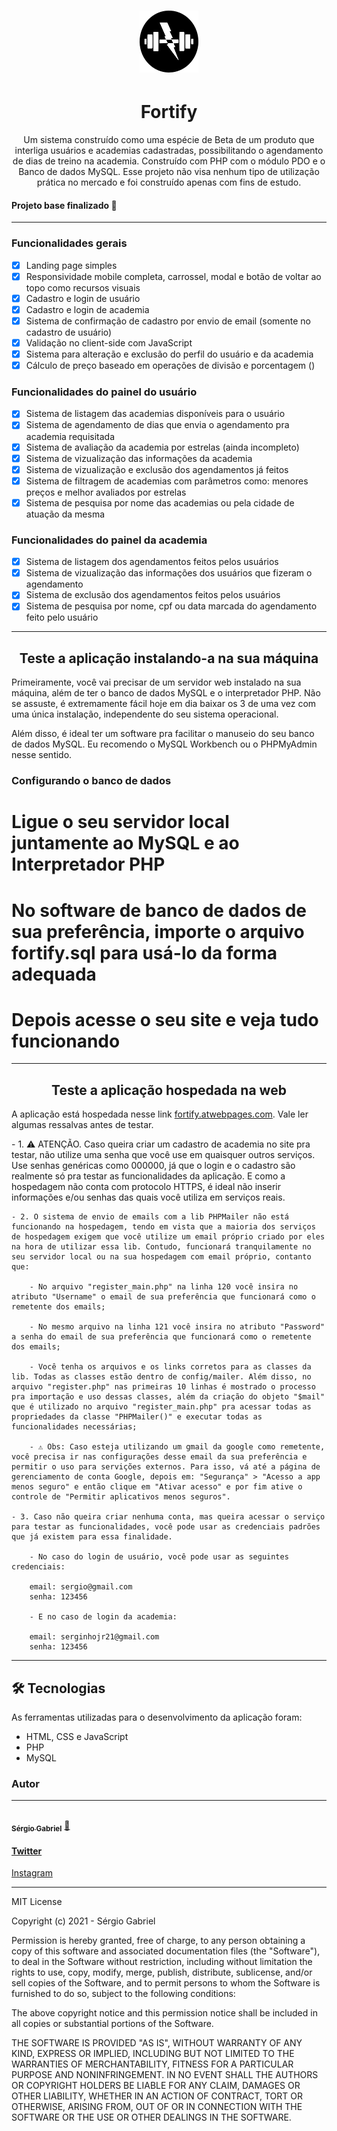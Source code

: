<h1 align="center">
	<img alt="Logo da Fortify" title="Logo da Fortify" src="./img/logo-fortify.png">
</h1>

<h1 align="center">Fortify</h1>
<p align="center">Um sistema construído como uma espécie de Beta de um produto que interliga usuários e academias cadastradas, possibilitando o agendamento de dias de treino na academia. Construído com PHP com o módulo PDO e o Banco de dados MySQL. Esse projeto não visa nenhum tipo de utilização prática no mercado e
foi construído apenas com fins de estudo.</p>
<h4>Projeto base finalizado 🚀</h4>
<hr>
<h3>Funcionalidades gerais</h3>

- [x] Landing page simples
- [x] Responsividade mobile completa, carrossel, modal e botão de voltar ao topo como recursos visuais
- [x] Cadastro e login de usuário
- [x] Cadastro e login de academia
- [x] Sistema de confirmação de cadastro por envio de email (somente no cadastro de usuário)
- [x] Validação no client-side com JavaScript
- [x] Sistema para alteração e exclusão do perfil do usuário e da academia
- [x] Cálculo de preço baseado em operações de divisão e porcentagem ()

<h3>Funcionalidades do painel do usuário</h3>

- [x] Sistema de listagem das academias disponíveis para o usuário
- [x] Sistema de agendamento de dias que envia o agendamento pra academia requisitada
- [x] Sistema de avaliação da academia por estrelas (ainda incompleto)
- [x] Sistema de vizualização das informações da academia
- [x] Sistema de vizualização e exclusão dos agendamentos já feitos
- [x] Sistema de filtragem de academias com parâmetros como: menores preços e melhor avaliados por estrelas
- [x] Sistema de pesquisa por nome das academias ou pela cidade de atuação da mesma

<h3>Funcionalidades do painel da academia</h3>

- [x] Sistema de listagem dos agendamentos feitos pelos usuários
- [x] Sistema de vizualização das informações dos usuários que fizeram o agendamento
- [x] Sistema de exclusão dos agendamentos feitos pelos usuários 
- [x] Sistema de pesquisa por nome, cpf ou data marcada do agendamento feito pelo usuário
<hr>
<h2 align="center">Teste a aplicação instalando-a na sua máquina</h2>
<p>Primeiramente, você vai precisar de um servidor web instalado na sua máquina, além de ter o banco de dados MySQL e o interpretador PHP. Não se assuste, é extremamente fácil hoje em dia baixar os 3 de uma vez com uma única instalação, independente do seu sistema operacional.</p>

Além disso, é ideal ter um software pra facilitar o manuseio do seu banco de dados MySQL. Eu recomendo o MySQL Workbench ou o PHPMyAdmin nesse sentido.

<h3>Configurando o banco de dados</h3>

# Ligue o seu servidor local juntamente ao MySQL e ao Interpretador PHP
# No software de banco de dados de sua preferência, importe o arquivo fortify.sql para usá-lo da forma adequada
# Depois acesse o seu site e veja tudo funcionando
<hr>
<h2 align="center">Teste a aplicação hospedada na web</h2>
<p>
	A aplicação está hospedada nesse link 
	<a href="http://fortify.atwebpages.com/">fortify.atwebpages.com</a>.
	Vale ler algumas ressalvas antes de testar.
</p>
	- 1. ⚠️ ATENÇÃO. Caso queira criar um cadastro de academia no site pra testar, não utilize uma senha
	 que você use em quaisquer outros serviços. Use senhas genéricas como 000000, já que o login e o 
	 cadastro são realmente só pra testar as funcionalidades da aplicação. E como a hospedagem
	 não conta com protocolo HTTPS, é ideal não inserir informações e/ou senhas das quais você
	 utiliza em serviços reais.

	- 2. O sistema de envio de emails com a lib PHPMailer não está funcionando na hospedagem, tendo em vista que a maioria dos serviços de hospedagem exigem que você utilize um email próprio criado por eles na hora de utilizar essa lib. Contudo, funcionará tranquilamente no seu servidor local ou na sua hospedagem com email próprio, contanto que:

	 	- No arquivo "register_main.php" na linha 120 você insira no atributo "Username" o email de sua preferência que funcionará como o remetente dos emails;
	 	
	 	- No mesmo arquivo na linha 121 você insira no atributo "Password" a senha do email de sua preferência que funcionará como o remetente dos emails;
	 	
	 	- Você tenha os arquivos e os links corretos para as classes da lib. Todas as classes estão dentro de config/mailer. Além disso, no arquivo "register.php" nas primeiras 10 linhas é mostrado o processo pra importação e uso dessas classes, além da criação do objeto "$mail" que é utilizado no arquivo "register_main.php" pra acessar todas as propriedades da classe "PHPMailer()" e executar todas as funcionalidades necessárias;
	 	
	 	- ⚠️ Obs: Caso esteja utilizando um gmail da google como remetente, você precisa ir nas configurações desse email da sua preferência e permitir o uso para servições externos. Para isso, vá até a página de gerenciamento de conta Google, depois em: "Segurança" > "Acesso a app menos seguro" e então clique em "Ativar acesso" e por fim ative o controle de "Permitir aplicativos menos seguros".

	- 3. Caso não queira criar nenhuma conta, mas queira acessar o serviço para testar as funcionalidades, você pode usar as credenciais padrões que já existem para essa finalidade.

		- No caso do login de usuário, você pode usar as seguintes credenciais:

		email: sergio@gmail.com
		senha: 123456

		- E no caso de login da academia:

		email: serginhojr21@gmail.com
		senha: 123456
<hr>
<h2>🛠 Tecnologias</h2>

As ferramentas utilizadas para o desenvolvimento da aplicação foram:

- HTML, CSS e JavaScript
- PHP
- MySQL

### Autor
---

<a href="https://github.com/0horaa">
 <img style="border-radius: 50%;" src="https://github.com/0horaa.png" width="100px;" alt=""/>
 <br />
 <sub><b>Sérgio Gabriel</b></sub></a> <a href="https://blog.rocketseat.com.br/author/thiago//" title="Rocketseat">🚀</a>


<a href="https://twitter.com/0hora_"><h4>Twitter</h4></a>
<a href="https://www.instagram.com/sergio_gbrl/">Instagram</a>

<hr> 
MIT License

Copyright (c) 2021 - Sérgio Gabriel

Permission is hereby granted, free of charge, to any person obtaining a copy
of this software and associated documentation files (the "Software"), to deal
in the Software without restriction, including without limitation the rights
to use, copy, modify, merge, publish, distribute, sublicense, and/or sell
copies of the Software, and to permit persons to whom the Software is
furnished to do so, subject to the following conditions:

The above copyright notice and this permission notice shall be included in all
copies or substantial portions of the Software.

THE SOFTWARE IS PROVIDED "AS IS", WITHOUT WARRANTY OF ANY KIND, EXPRESS OR
IMPLIED, INCLUDING BUT NOT LIMITED TO THE WARRANTIES OF MERCHANTABILITY,
FITNESS FOR A PARTICULAR PURPOSE AND NONINFRINGEMENT. IN NO EVENT SHALL THE
AUTHORS OR COPYRIGHT HOLDERS BE LIABLE FOR ANY CLAIM, DAMAGES OR OTHER
LIABILITY, WHETHER IN AN ACTION OF CONTRACT, TORT OR OTHERWISE, ARISING FROM,
OUT OF OR IN CONNECTION WITH THE SOFTWARE OR THE USE OR OTHER DEALINGS IN THE
SOFTWARE. 